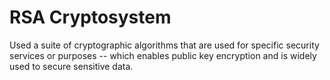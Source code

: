 # RSA Cryptosystem
 Used a suite of cryptographic algorithms that are used for specific security services or purposes -- which enables public key encryption and is widely used to secure sensitive data.
